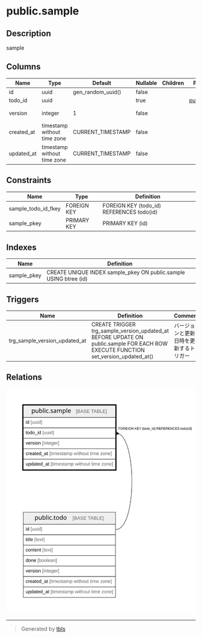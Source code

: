# public.sample

## Description

sample

## Columns

| Name | Type | Default | Nullable | Children | Parents | Comment |
| ---- | ---- | ------- | -------- | -------- | ------- | ------- |
| id | uuid | gen_random_uuid() | false |  |  | ID |
| todo_id | uuid |  | true |  | [public.todo](public.todo.md) | ToDo ID |
| version | integer | 1 | false |  |  | バージョン |
| created_at | timestamp without time zone | CURRENT_TIMESTAMP | false |  |  | 作成日時 |
| updated_at | timestamp without time zone | CURRENT_TIMESTAMP | false |  |  | 更新日時 |

## Constraints

| Name | Type | Definition |
| ---- | ---- | ---------- |
| sample_todo_id_fkey | FOREIGN KEY | FOREIGN KEY (todo_id) REFERENCES todo(id) |
| sample_pkey | PRIMARY KEY | PRIMARY KEY (id) |

## Indexes

| Name | Definition |
| ---- | ---------- |
| sample_pkey | CREATE UNIQUE INDEX sample_pkey ON public.sample USING btree (id) |

## Triggers

| Name | Definition | Comment |
| ---- | ---------- | ------- |
| trg_sample_version_updated_at | CREATE TRIGGER trg_sample_version_updated_at BEFORE UPDATE ON public.sample FOR EACH ROW EXECUTE FUNCTION set_version_updated_at() | バージョンと更新日時を更新するトリガー |

## Relations

![er](public.sample.svg)

---

> Generated by [tbls](https://github.com/k1LoW/tbls)
